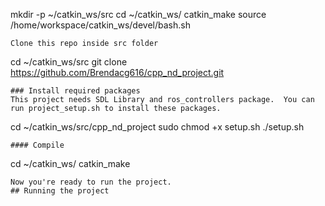 mkdir -p ~/catkin_ws/src
cd ~/catkin_ws/
catkin_make
source /home/workspace/catkin_ws/devel/bash.sh
```
Clone this repo inside src folder
```
cd ~/catkin_ws/src
git clone https://github.com/Brendacg616/cpp_nd_project.git
```
### Install required packages
This project needs SDL Library and ros_controllers package.  You can run project_setup.sh to install these packages.
```
cd ~/catkin_ws/src/cpp_nd_project
sudo chmod +x setup.sh
./setup.sh
```
#### Compile
```
cd ~/catkin_ws/
catkin_make
```
Now you're ready to run the project.
## Running the project

